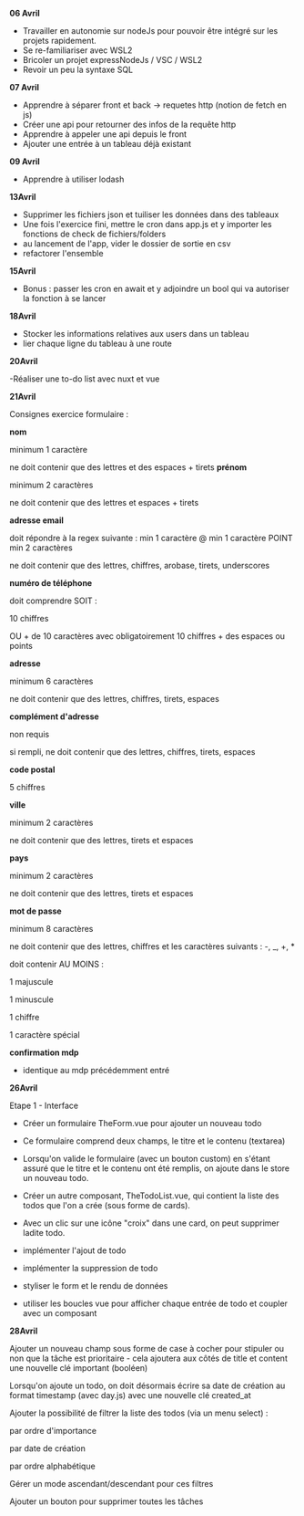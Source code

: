 **06 Avril**

- Travailler en autonomie sur nodeJs pour pouvoir être intégré sur les projets rapidement.
- Se re-familiariser avec WSL2
- Bricoler un projet expressNodeJs / VSC / WSL2
- Revoir un peu la syntaxe SQL

**07 Avril**


- Apprendre à séparer front et back -> requetes http (notion de fetch en js)
- Créer une api pour retourner des infos de la requête http
- Apprendre à appeler une api depuis le front
- Ajouter une entrée à un tableau déjà existant

**09 Avril**

- Apprendre à utiliser lodash

**13Avril**

- Supprimer les fichiers json et tuiliser les données dans des tableaux
- Une fois l'exercice fini, mettre le cron dans app.js et y importer les fonctions de check de fichiers/folders
- au lancement de l'app, vider le dossier de sortie en csv
- refactorer l'ensemble

**15Avril**

- Bonus : passer les cron en await et y adjoindre un bool qui va autoriser la fonction à se lancer

**18Avril**

- Stocker les informations relatives aux users dans un tableau 
- lier chaque ligne du tableau à une route

**20Avril**

-Réaliser une to-do list avec nuxt et vue

**21Avril**

Consignes exercice formulaire : 

**nom**

minimum 1 caractère
		
ne doit contenir que des lettres et des espaces + tirets
**prénom**
	
minimum 2 caractères
			
ne doit contenir que des lettres et espaces + tirets
	
**adresse email**
		
doit répondre à la regex suivante : min 1 caractère @ min 1 caractère POINT min 2 caractères
		
ne doit contenir que des lettres, chiffres, arobase, tirets, underscores
	
**numéro de téléphone**
		
doit comprendre SOIT :

10 chiffres
			
OU + de 10 caractères avec obligatoirement 10 chiffres + des espaces ou points
	
**adresse**		

minimum 6 caractères
		
ne doit contenir que des lettres, chiffres, tirets, espaces
			
**complément d'adresse**		
		
non requis
		
si rempli, ne doit contenir que des lettres, chiffres, tirets, espaces
	
**code postal**

5 chiffres	
	
**ville**
		
minimum 2 caractères	
		
ne doit contenir que des lettres, tirets et espaces
	
**pays**

minimum 2 caractères
		
ne doit contenir que des lettres, tirets et espaces
		
**mot de passe**

minimum 8 caractères
		
ne doit contenir que des lettres, chiffres et les caractères suivants : -, _, +, *
		
doit contenir AU MOINS :
			
1 majuscule
			
1 minuscule	
			
1 chiffre

1 caractère spécial
				
**confirmation mdp**
		
- identique au mdp précédemment entré

**26Avril**

Etape 1 - Interface


	
	
- Créer un formulaire TheForm.vue pour ajouter un nouveau todo
	
	
	
- Ce formulaire comprend deux champs, le titre et le contenu (textarea)
	
	
	
- Lorsqu'on valide le formulaire (avec un bouton custom) en s'étant assuré que le titre et le contenu ont été remplis, on ajoute dans le store un nouveau todo.
	
	
	
- Créer un autre composant, TheTodoList.vue, qui contient la liste des todos que l'on a crée (sous forme de cards).
	
	
	
- Avec un clic sur une icône "croix" dans une card, on peut supprimer ladite todo.


- implémenter l'ajout de todo
- implémenter la suppression de todo
- styliser le form et le rendu de données
- utiliser les boucles vue pour afficher chaque entrée de todo et coupler avec un composant

**28Avril**

Ajouter un nouveau champ sous forme de case à cocher pour stipuler ou non que la tâche est prioritaire - cela ajoutera aux côtés de title et content une nouvelle clé important (booléen)
	
	
	
Lorsqu'on ajoute un todo, on doit désormais écrire sa date de création au format timestamp (avec day.js) avec une nouvelle clé created_at
	
	
	
Ajouter la possibilité de filtrer la liste des todos (via un menu select) :

	

		
		
par ordre d'importance
		
		
		
par date de création
		
		
		
par ordre alphabétique
		
	
	
	
	
Gérer un mode ascendant/descendant pour ces filtres
	
	
	
Ajouter un bouton pour supprimer toutes les tâches